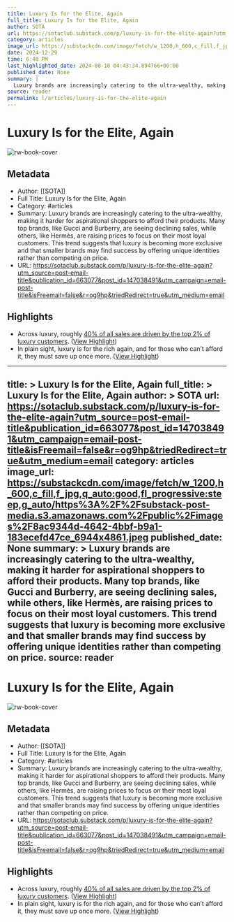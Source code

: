 ```yaml
---
title: Luxury Is for the Elite, Again
full_title: Luxury Is for the Elite, Again
author: SOTA
url: https://sotaclub.substack.com/p/luxury-is-for-the-elite-again?utm_source=post-email-title&publication_id=663077&post_id=147038491&utm_campaign=email-post-title&isFreemail=false&r=og9hp&triedRedirect=true&utm_medium=email
category: articles
image_url: https://substackcdn.com/image/fetch/w_1200,h_600,c_fill,f_jpg,q_auto:good,fl_progressive:steep,g_auto/https%3A%2F%2Fsubstack-post-media.s3.amazonaws.com%2Fpublic%2Fimages%2F8ac9344d-4642-4bbf-b9a1-183ecefd47ce_6944x4861.jpeg
date: 2024-12-29
time: 6:40 PM
last_highlighted_date: 2024-08-18 04:43:34.894766+00:00
published_date: None
summary: |
  Luxury brands are increasingly catering to the ultra-wealthy, making it harder for aspirational shoppers to afford their products. Many top brands, like Gucci and Burberry, are seeing declining sales, while others, like Hermès, are raising prices to focus on their most loyal customers. This trend suggests that luxury is becoming more exclusive and that smaller brands may find success by offering unique identities rather than competing on price.
source: reader
permalink: l/articles/luxury-is-for-the-elite-again
---
```

# Luxury Is for the Elite, Again

![rw-book-cover](https://substackcdn.com/image/fetch/w_1200,h_600,c_fill,f_jpg,q_auto:good,fl_progressive:steep,g_auto/https%3A%2F%2Fsubstack-post-media.s3.amazonaws.com%2Fpublic%2Fimages%2F8ac9344d-4642-4bbf-b9a1-183ecefd47ce_6944x4861.jpeg)

## Metadata
- Author: [[SOTA]]
- Full Title: Luxury Is for the Elite, Again
- Category: #articles
- Summary: Luxury brands are increasingly catering to the ultra-wealthy, making it harder for aspirational shoppers to afford their products. Many top brands, like Gucci and Burberry, are seeing declining sales, while others, like Hermès, are raising prices to focus on their most loyal customers. This trend suggests that luxury is becoming more exclusive and that smaller brands may find success by offering unique identities rather than competing on price.
- URL: https://sotaclub.substack.com/p/luxury-is-for-the-elite-again?utm_source=post-email-title&publication_id=663077&post_id=147038491&utm_campaign=email-post-title&isFreemail=false&r=og9hp&triedRedirect=true&utm_medium=email

## Highlights
- Across luxury, roughly [40% of all sales are driven by the top 2% of luxury customers](https://www.businessoffashion.com/case-studies/luxury/top-one-percent-wealthy-customers-gucci-mytheresa-tiffany/). ([View Highlight](https://read.readwise.io/read/01j5hwq0jekknk6cx59efrrade))
- In plain sight, luxury is for the rich again, and for those who can’t afford it, they must save up once more. ([View Highlight](https://read.readwise.io/read/01j5hwrenzz0r13r0hes790crr))


---
title: >
  Luxury Is for the Elite, Again
full_title: >
  Luxury Is for the Elite, Again
author: >
  SOTA
url: https://sotaclub.substack.com/p/luxury-is-for-the-elite-again?utm_source=post-email-title&publication_id=663077&post_id=147038491&utm_campaign=email-post-title&isFreemail=false&r=og9hp&triedRedirect=true&utm_medium=email
category: articles
image_url: https://substackcdn.com/image/fetch/w_1200,h_600,c_fill,f_jpg,q_auto:good,fl_progressive:steep,g_auto/https%3A%2F%2Fsubstack-post-media.s3.amazonaws.com%2Fpublic%2Fimages%2F8ac9344d-4642-4bbf-b9a1-183ecefd47ce_6944x4861.jpeg
published_date: None
summary: >
  Luxury brands are increasingly catering to the ultra-wealthy, making it harder for aspirational shoppers to afford their products. Many top brands, like Gucci and Burberry, are seeing declining sales, while others, like Hermès, are raising prices to focus on their most loyal customers. This trend suggests that luxury is becoming more exclusive and that smaller brands may find success by offering unique identities rather than competing on price.
source: reader
---
# Luxury Is for the Elite, Again

![rw-book-cover](https://substackcdn.com/image/fetch/w_1200,h_600,c_fill,f_jpg,q_auto:good,fl_progressive:steep,g_auto/https%3A%2F%2Fsubstack-post-media.s3.amazonaws.com%2Fpublic%2Fimages%2F8ac9344d-4642-4bbf-b9a1-183ecefd47ce_6944x4861.jpeg)

## Metadata
- Author: [[SOTA]]
- Full Title: Luxury Is for the Elite, Again
- Category: #articles
- Summary: Luxury brands are increasingly catering to the ultra-wealthy, making it harder for aspirational shoppers to afford their products. Many top brands, like Gucci and Burberry, are seeing declining sales, while others, like Hermès, are raising prices to focus on their most loyal customers. This trend suggests that luxury is becoming more exclusive and that smaller brands may find success by offering unique identities rather than competing on price.
- URL: https://sotaclub.substack.com/p/luxury-is-for-the-elite-again?utm_source=post-email-title&publication_id=663077&post_id=147038491&utm_campaign=email-post-title&isFreemail=false&r=og9hp&triedRedirect=true&utm_medium=email

## Highlights
- Across luxury, roughly [40% of all sales are driven by the top 2% of luxury customers](https://www.businessoffashion.com/case-studies/luxury/top-one-percent-wealthy-customers-gucci-mytheresa-tiffany/). ([View Highlight](https://read.readwise.io/read/01j5hwq0jekknk6cx59efrrade))
- In plain sight, luxury is for the rich again, and for those who can’t afford it, they must save up once more. ([View Highlight](https://read.readwise.io/read/01j5hwrenzz0r13r0hes790crr))


